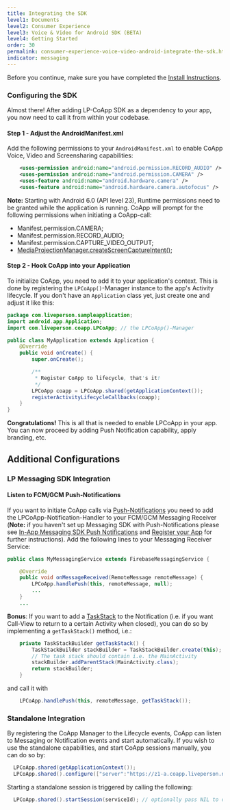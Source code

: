 ```yaml
---
title: Integrating the SDK
level1: Documents
level2: Consumer Experience
level3: Voice & Video for Android SDK (BETA)
level4: Getting Started
order: 30
permalink: consumer-experience-voice-video-android-integrate-the-sdk.html
indicator: messaging
---
```


Before you continue, make sure you have completed the [Install Instructions](consumer-experience-voice-video-android-integrate-the-sdk.html).

### Configuring the SDK

Almost there! After adding LP-CoApp SDK as a dependency to your app, you now need to call it from within your codebase.

#### Step 1 - Adjust the AndroidManifest.xml

Add the following permissions to your `AndroidManifest.xml` to enable CoApp Voice, Video and Screensharing capabilities:

```XML
    <uses-permission android:name="android.permission.RECORD_AUDIO" />
    <uses-permission android:name="android.permission.CAMERA" />
    <uses-feature android:name="android.hardware.camera" />
    <uses-feature android:name="android.hardware.camera.autofocus" />
```
**Note:** Starting with Android 6.0 (API level 23), Runtime permissions need to be granted while the application is running. CoApp will prompt for the following permissions when initiating a CoApp-call:

* Manifest.permission.CAMERA;
* Manifest.permission.RECORD_AUDIO;
* Manifest.permission.CAPTURE_VIDEO_OUTPUT;
* [MediaProjectionManager.createScreenCaptureIntent()](https://developer.android.com/reference/android/media/projection/MediaProjectionManager.html#createScreenCaptureIntent());

#### Step 2 - Hook CoApp into your Application

To initialize CoApp, you need to add it to your application's context. This is done by registering the `LPCoApp()`-Manager instance to the app's Activity lifecycle. If you don't have an `Application` class yet, just create one and adjust it like this:

```Java
package com.liveperson.sampleapplication;
import android.app.Application;
import com.liveperson.coapp.LPCoApp; // the LPCoApp()-Manager

public class MyApplication extends Application {
    @Override
    public void onCreate() {
        super.onCreate();

        /**
         * Register CoApp to lifecycle, that's it!
         */
        LPCoApp coapp = LPCoApp.shared(getApplicationContext());
        registerActivityLifecycleCallbacks(coapp);
    }
}
```

**Congratulations!** This is all that is needed to enable LPCoApp in your app. You can now proceed by adding Push Notification capability, apply branding, etc.

## Additional Configurations

### LP Messaging SDK Integration

#### Listen to FCM/GCM Push-Notifications

If you want to initiate CoApp calls via [Push-Notifications](https://developer.android.com/guide/topics/ui/notifiers/notifications.html) you need to add the LPCoApp-Notification-Handler to your FCM/GCM Messaging Receiver (**Note:** if you haven't set up Messaging SDK with Push-Notifications please see [In-App Messaging SDK Push Notifications](https://developers.liveperson.com/android-push-notifications.html) and [Register your App](consumer-experience-voice-video-android-register-app.html) for further instructions).
Add the following lines to your Messaging Receiver Service:

```Java
public class MyMessagingService extends FirebaseMessagingService {

    @Override
    public void onMessageReceived(RemoteMessage remoteMessage) {
        LPCoApp.handlePush(this, remoteMessage, null);
        ...
    }
    ...
```
**Bonus**: If you want to add a [TaskStack](https://developer.android.com/reference/android/support/v4/app/TaskStackBuilder.html) to the Notification (i.e. if you want Call-View to return to a certain Activity when closed), you can do so by implementing a `getTaskStack()` method, i.e.:

```Java
    private TaskStackBuilder getTaskStack() {
        TaskStackBuilder stackBuilder = TaskStackBuilder.create(this);
        // The task stack should contain i.e. the MainActivity
        stackBuilder.addParentStack(MainActivity.class);
        return stackBuilder;
    }
```
and call it with

```Java
    LPCoApp.handlePush(this, remoteMessage, getTaskStack());
```

### Standalone Integration

By registering the CoApp Manager to the Lifecycle events, CoApp can listen to Messaging or Notification events and start automatically. If you wish to use the standalone capabilities, and start CoApp sessions manually, you can do so by:

```Java
  LPCoApp.shared(getApplicationContext());
  LPCoApp.shared().configure(["server":"https://z1-a.coapp.liveperson.net"]); // Match server URL to environment
```
Starting a standalone session is triggered by calling the following:
```Java
  LPCoApp.shared().startSession(serviceId); // optionally pass NIL to open a user input-dialog
```
